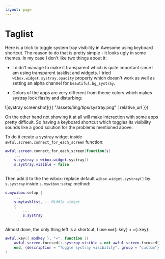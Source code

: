 ```yaml
---
layout: page
---
```


# Taglist

Here is a trick to toggle system tray visibility in Awesome using keyboard shortcut. The reason to do that is pretty simple - it looks ugly in some themes. In my case I don't like two things about it:

 - I didn't manage to make it transparent which is quite important since I am using transparent tasklist and widgets. I tried `wibox.widget.systray.opacity` property which doesn't work as well as setting an alpha channel for `beautiful.bg_systray`.

 - Colors of the apps are very different from theme colors which makes systray look flashy and disturbing:

![systray screenshot]({{ "/assets/img/tips/systray.png" | relative_url }})

On the other hand not showing it at all will make interaction with some apps pretty difficult. So having a keyboard shortcut which toggles its visibility sounds like a good solution for the problems mentioned above.

To do it create a systray widget inside `awful.screen.connect_for_each_screen` function:

```lua
awful.screen.connect_for_each_screen(function(s)
    ...
    s.systray = wibox.widget.systray()
    s.systray.visible = false
    ...
```

Then add it to the the wibox: replace default `wibox.widget.systray()` by `s.systray` inside `s.mywibox:setup` method:

```lua
s.mywibox:setup {
    ...
    s.mytasklist, -- Middle widget
    {
        ...
        s.systray
    ...
```

Almost done, the only thing left is a shortcut, I use `mod`{:.key} + `=`{:.key}:

```lua
awful.key({ modkey }, "=", function ()
    awful.screen.focused().systray.visible = not awful.screen.focused().systray.visible
    end, {description = "Toggle systray visibility", group = "custom"})
)
```
